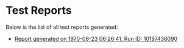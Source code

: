 # Test Reports

Below is the list of all test reports generated:

- [Report generated on 1970-08-23 06:26:41, Run ID: 10197436090](./reports/20240801112858-10197436090/index.html)
